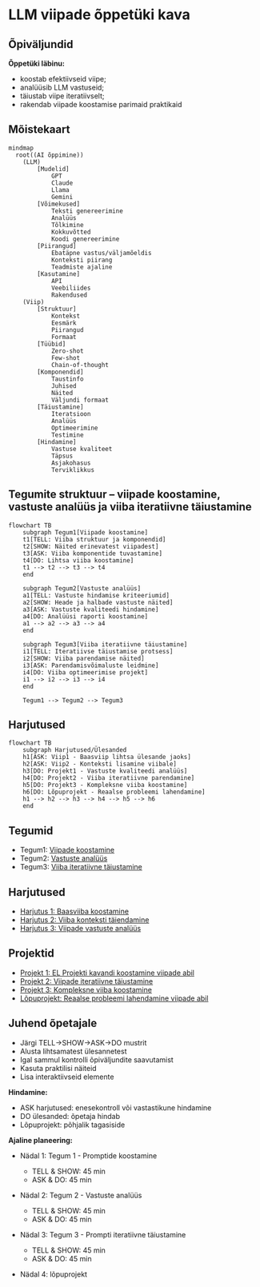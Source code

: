 # LLM viipade õppetüki kava

## Õpiväljundid
**Õppetüki läbinu:**
- koostab efektiivseid viipe;
- analüüsib LLM vastuseid;
- täiustab viipe iteratiivselt;
- rakendab viipade koostamise parimaid praktikaid

## Mõistekaart
```mermaid
mindmap
  root((AI õppimine))
    (LLM)
        [Mudelid]
            GPT
            Claude
            Llama
            Gemini
        [Võimekused]
            Teksti genereerimine
            Analüüs
            Tõlkimine
            Kokkuvõtted
            Koodi genereerimine
        [Piirangud]
            Ebatäpne vastus/väljamõeldis
            Konteksti piirang
            Teadmiste ajaline
        [Kasutamine]
            API
            Veebiliides
            Rakendused
    (Viip)
        [Struktuur]
            Kontekst
            Eesmärk
            Piirangud
            Formaat
        [Tüübid]
            Zero-shot
            Few-shot
            Chain-of-thought
        [Komponendid]
            Taustinfo
            Juhised
            Näited
            Väljundi formaat
        [Täiustamine]
            Iteratsioon
            Analüüs
            Optimeerimine
            Testimine
        [Hindamine]
            Vastuse kvaliteet
            Täpsus
            Asjakohasus
            Terviklikkus
```

## Tegumite struktuur – viipade koostamine, vastuste analüüs ja viiba iteratiivne täiustamine
```mermaid
flowchart TB
    subgraph Tegum1[Viipade koostamine]
    t1[TELL: Viiba struktuur ja komponendid]
    t2[SHOW: Näited erinevatest viipadest]
    t3[ASK: Viiba komponentide tuvastamine]
    t4[DO: Lihtsa viiba koostamine]
    t1 --> t2 --> t3 --> t4
    end

    subgraph Tegum2[Vastuste analüüs]
    a1[TELL: Vastuste hindamise kriteeriumid]
    a2[SHOW: Heade ja halbade vastuste näited]
    a3[ASK: Vastuste kvaliteedi hindamine]
    a4[DO: Analüüsi raporti koostamine]
    a1 --> a2 --> a3 --> a4
    end

    subgraph Tegum3[Viiba iteratiivne täiustamine]
    i1[TELL: Iteratiivse täiustamise protsess]
    i2[SHOW: Viiba parendamise näited]
    i3[ASK: Parendamisvõimaluste leidmine]
    i4[DO: Viiba optimeerimise projekt]
    i1 --> i2 --> i3 --> i4
    end

    Tegum1 --> Tegum2 --> Tegum3
```
## Harjutused
```mermaid
flowchart TB
    subgraph Harjutused/Ülesanded
    h1[ASK: Viip1 - Baasviip lihtsa ülesande jaoks]
    h2[ASK: Viip2 - Konteksti lisamine viibale]
    h3[DO: Projekt1 - Vastuste kvaliteedi analüüs]
    h4[DO: Projekt2 - Viiba iteratiivne parendamine]
    h5[DO: Projekt3 - Kompleksne viiba koostamine]
    h6[DO: Lõpuprojekt - Reaalse probleemi lahendamine]
    h1 --> h2 --> h3 --> h4 --> h5 --> h6
    end
```
## Tegumid
- Tegum1: [Viipade koostamine](./tegum1.md)
- Tegum2: [Vastuste analüüs](./tegum2.md)
- Tegum3: [Viiba iteratiivne täiustamine](./tegum3.md)

## Harjutused
- [Harjutus 1: Baasviiba koostamine](./harjutused.md#harjutus-1-baasviiba-koostamine)
- [Harjutus 2: Viiba konteksti täiendamine](./harjutused.md#harjutus-2-viiba-konteksti-täiendamine)
- [Harjutus 3: Viipade vastuste analüüs](./harjutused.md#harjutus-3-viipade-vastuste-analüüs)

## Projektid
- [Projekt 1: EL Projekti kavandi koostamine viipade abil](./projektid.md#projekt-1-el-projekti-kavandi-koostamine-viipade-abil)
- [Projekt 2: Viipade iteratiivne täiustamine](./projektid.md#projekt-2-viipade-iteratiivne-täiustamine)
- [Projekt 3: Kompleksne viiba koostamine](./projektid.md#projekt-3-kompleksne-projektikoostamine)
- [Lõpuprojekt: Reaalse probleemi lahendamine viipade abil](./projektid.md#lõpuprojekt-reaalse-projektitaotluse-koostamine)

## Juhend õpetajale
- Järgi TELL→SHOW→ASK→DO mustrit
- Alusta lihtsamatest ülesannetest
- Igal sammul kontrolli õpiväljundite saavutamist
- Kasuta praktilisi näiteid
- Lisa interaktiivseid elemente

**Hindamine:**
- ASK harjutused: enesekontroll või vastastikune hindamine
- DO ülesanded: õpetaja hindab
- Lõpuprojekt: põhjalik tagasiside

**Ajaline planeering:**
- Nädal 1: Tegum 1 - Promptide koostamine
    - TELL & SHOW: 45 min
    - ASK & DO: 45 min

- Nädal 2: Tegum 2 - Vastuste analüüs
    - TELL & SHOW: 45 min
    - ASK & DO: 45 min

- Nädal 3: Tegum 3 - Prompti iteratiivne täiustamine
    - TELL & SHOW: 45 min
    - ASK & DO: 45 min

- Nädal 4: lõpuprojekt


